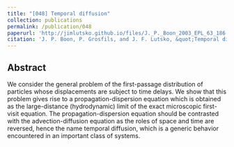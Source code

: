 ```yaml
---
title: "[048] Temporal diffusion"
collection: publications
permalink: /publication/048
paperurl: 'http://jimlutsko.github.io/files/J._P._Boon_2003_EPL_63_186'
citation: 'J. P. Boon, P. Grosfils, and J. F. Lutsko, &quot;Temporal diffusion&quot;, <i>EuroPhys. Lett.</i>, <strong>63</strong>, 186 (2003)'
---
```

Abstract
---
We consider the general problem of the first-passage distribution of particles whose displacements are subject to time delays. We show that this problem gives rise to a propagation-dispersion equation which is obtained as the large-distance (hydrodynamic) limit of the exact microscopic first-visit equation. The propagation-dispersion equation should be contrasted with the advection-diffusion equation as the roles of space and time are reversed, hence the name temporal diffusion, which is a generic behavior encountered in an important class of systems.
